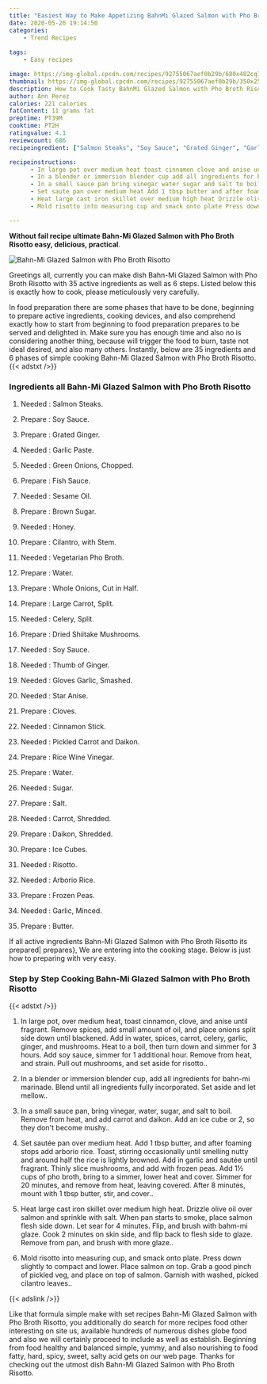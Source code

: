 ```yaml
---
title: "Easiest Way to Make Appetizing BahnMi Glazed Salmon with Pho Broth Risotto"
date: 2020-05-26 19:14:50
categories:
    - Trend Recipes
    
tags:
    - Easy recipes

image: https://img-global.cpcdn.com/recipes/92755067aef0b29b/680x482cq70/bahn-mi-glazed-salmon-with-pho-broth-risotto-recipe-main-photo.jpg
thumbnail: https://img-global.cpcdn.com/recipes/92755067aef0b29b/350x250cq70/bahn-mi-glazed-salmon-with-pho-broth-risotto-recipe-main-photo.jpg
description: How to Cook Tasty BahnMi Glazed Salmon with Pho Broth Risotto with 35 ingredients and 6 stages of easy cooking.
author: Ann Perez
calories: 221 calories
fatContent: 11 grams fat
preptime: PT39M
cooktime: PT2H
ratingvalue: 4.1
reviewcount: 686
recipeingredient: ["Salmon Steaks", "Soy Sauce", "Grated Ginger", "Garlic Paste", "Green Onions Chopped", "Fish Sauce", "Sesame Oil", "Brown Sugar", "Honey", "Cilantro with Stem", "Vegetarian Pho Broth", "Water", "Whole Onions Cut in Half", "Large Carrot Split", "Celery Split", "Dried Shiitake Mushrooms", "Soy Sauce", "Thumb of Ginger", "Gloves Garlic Smashed", "Star Anise", "Cloves", "Cinnamon Stick", "Pickled Carrot and Daikon", "Rice Wine Vinegar", "Water", "Sugar", "Salt", "Carrot Shredded", "Daikon Shredded", "Ice Cubes", "Risotto", "Arborio Rice", "Frozen Peas", "Garlic Minced", "Butter"]

recipeinstructions: 
      - In large pot over medium heat toast cinnamon clove and anise until fragrant Remove spices add small amount of oil and place onions split side down until blackened Add in water spices carrot celery garlic ginger and mushrooms Heat to a boil then turn down and simmer for 3 hours Add soy sauce simmer for 1 additional hour Remove from heat and strain Pull out mushrooms and set aside for risotto 
      - In a blender or immersion blender cup add all ingredients for bahnmi marinade Blend until all ingredients fully incorporated Set aside and let mellow 
      - In a small sauce pan bring vinegar water sugar and salt to boil Remove from heat and add carrot and daikon Add an ice cube or 2 so they dont become mushy 
      - Set saute pan over medium heat Add 1 tbsp butter and after foaming stops add arborio rice Toast stirring occasionally until smelling nutty and around half the rice is lightly browned Add in garlic and saute until fragrant Thinly slice mushrooms and add with frozen peas Add 1 cups of pho broth bring to a simmer lower heat and cover Simmer for 20 minutes and remove from heat leaving covered After 8 minutes mount with 1 tbsp butter stir and cover 
      - Heat large cast iron skillet over medium high heat Drizzle olive oil over salmon and sprinkle with salt When pan starts to smoke place salmon flesh side down Let sear for 4 minutes Flip and brush with bahmmi glaze Cook 2 minutes on skin side and flip back to flesh side to glaze Remove from pan and brush with more glaze 
      - Mold risotto into measuring cup and smack onto plate Press down slightly to compact and lower Place salmon on top Grab a good pinch of pickled veg and place on top of salmon Garnish with washed picked cilantro leaves

---
```




**Without fail recipe ultimate Bahn-Mi Glazed Salmon with Pho Broth Risotto easy, delicious, practical**. 


![Bahn-Mi Glazed Salmon with Pho Broth Risotto](https://img-global.cpcdn.com/recipes/92755067aef0b29b/680x482cq70/bahn-mi-glazed-salmon-with-pho-broth-risotto-recipe-main-photo.jpg "Bahn-Mi Glazed Salmon with Pho Broth Risotto")




Greetings all, currently you can make dish Bahn-Mi Glazed Salmon with Pho Broth Risotto with 35 active ingredients as well as 6 steps. Listed below this is exactly how to cook, please meticulously very carefully.

In food preparation there are some phases that have to be done, beginning to prepare active ingredients, cooking devices, and also comprehend exactly how to start from beginning to food preparation prepares to be served and delighted in. Make sure you has enough time and also no is considering another thing, because will trigger the food to burn, taste not ideal desired, and also many others. Instantly, below are 35 ingredients and 6 phases of simple cooking Bahn-Mi Glazed Salmon with Pho Broth Risotto.
{{< adstxt />}}

### Ingredients all Bahn-Mi Glazed Salmon with Pho Broth Risotto


1. Needed  : Salmon Steaks.

1. Prepare  : Soy Sauce.

1. Prepare  : Grated Ginger.

1. Needed  : Garlic Paste.

1. Needed  : Green Onions, Chopped.

1. Prepare  : Fish Sauce.

1. Needed  : Sesame Oil.

1. Prepare  : Brown Sugar.

1. Needed  : Honey.

1. Prepare  : Cilantro, with Stem.

1. Needed  : Vegetarian Pho Broth.

1. Prepare  : Water.

1. Prepare  : Whole Onions, Cut in Half.

1. Prepare  : Large Carrot, Split.

1. Needed  : Celery, Split.

1. Prepare  : Dried Shiitake Mushrooms.

1. Needed  : Soy Sauce.

1. Needed  : Thumb of Ginger.

1. Needed  : Gloves Garlic, Smashed.

1. Needed  : Star Anise.

1. Prepare  : Cloves.

1. Needed  : Cinnamon Stick.

1. Needed  : Pickled Carrot and Daikon.

1. Prepare  : Rice Wine Vinegar.

1. Prepare  : Water.

1. Needed  : Sugar.

1. Prepare  : Salt.

1. Needed  : Carrot, Shredded.

1. Prepare  : Daikon, Shredded.

1. Prepare  : Ice Cubes.

1. Needed  : Risotto.

1. Needed  : Arborio Rice.

1. Prepare  : Frozen Peas.

1. Needed  : Garlic, Minced.

1. Prepare  : Butter.



If all active ingredients Bahn-Mi Glazed Salmon with Pho Broth Risotto its prepared| prepares}, We are entering into the cooking stage. Below is just how to preparing with very easy.

### Step by Step Cooking Bahn-Mi Glazed Salmon with Pho Broth Risotto

{{< adstxt />}}


1. In large pot, over medium heat, toast cinnamon, clove, and anise until fragrant. Remove spices, add small amount of oil, and place onions split side down until blackened. Add in water, spices, carrot, celery, garlic, ginger, and mushrooms. Heat to a boil, then turn down and simmer for 3 hours. Add soy sauce, simmer for 1 additional hour. Remove from heat, and strain. Pull out mushrooms, and set aside for risotto..



1. In a blender or immersion blender cup, add all ingredients for bahn-mi marinade. Blend until all ingredients fully incorporated. Set aside and let mellow..



1. In a small sauce pan, bring vinegar, water, sugar, and salt to boil. Remove from heat, and add carrot and daikon. Add an ice cube or 2, so they don&#39;t become mushy..



1. Set sautée pan over medium heat. Add 1 tbsp butter, and after foaming stops add arborio rice. Toast, stirring occasionally until smelling nutty and around half the rice is lightly browned. Add in garlic and sautée until fragrant. Thinly slice mushrooms, and add with frozen peas. Add 1½ cups of pho broth, bring to a simmer, lower heat and cover. Simmer for 20 minutes, and remove from heat, leaving covered. After 8 minutes, mount with 1 tbsp butter, stir, and cover..



1. Heat large cast iron skillet over medium high heat. Drizzle olive oil over salmon and sprinkle with salt. When pan starts to smoke, place salmon flesh side down. Let sear for 4 minutes. Flip, and brush with bahm-mi glaze. Cook 2 minutes on skin side, and flip back to flesh side to glaze. Remove from pan, and brush with more glaze..



1. Mold risotto into measuring cup, and smack onto plate. Press down slightly to compact and lower. Place salmon on top. Grab a good pinch of pickled veg, and place on top of salmon. Garnish with washed, picked cilantro leaves..





{{< adslink />}}

Like that formula simple make with set recipes Bahn-Mi Glazed Salmon with Pho Broth Risotto, you additionally do search for more recipes food other interesting on site us, available hundreds of numerous dishes globe food and also we will certainly proceed to include as well as establish. Beginning from food healthy and balanced simple, yummy, and also nourishing to food fatty, hard, spicy, sweet, salty acid gets on our web page. Thanks for checking out the utmost dish Bahn-Mi Glazed Salmon with Pho Broth Risotto.
